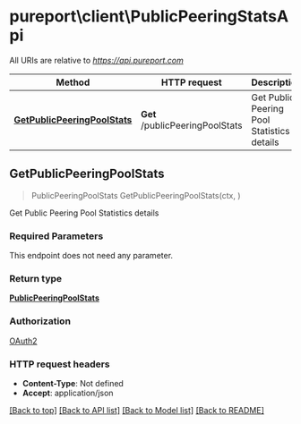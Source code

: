 # pureport\client\PublicPeeringStatsApi

All URIs are relative to *https://api.pureport.com*

Method | HTTP request | Description
------------- | ------------- | -------------
[**GetPublicPeeringPoolStats**](PublicPeeringStatsApi.md#GetPublicPeeringPoolStats) | **Get** /publicPeeringPoolStats | Get Public Peering Pool Statistics details



## GetPublicPeeringPoolStats

> PublicPeeringPoolStats GetPublicPeeringPoolStats(ctx, )

Get Public Peering Pool Statistics details

### Required Parameters

This endpoint does not need any parameter.

### Return type

[**PublicPeeringPoolStats**](PublicPeeringPoolStats.md)

### Authorization

[OAuth2](../README.md#OAuth2)

### HTTP request headers

- **Content-Type**: Not defined
- **Accept**: application/json

[[Back to top]](#) [[Back to API list]](../README.md#documentation-for-api-endpoints)
[[Back to Model list]](../README.md#documentation-for-models)
[[Back to README]](../README.md)


